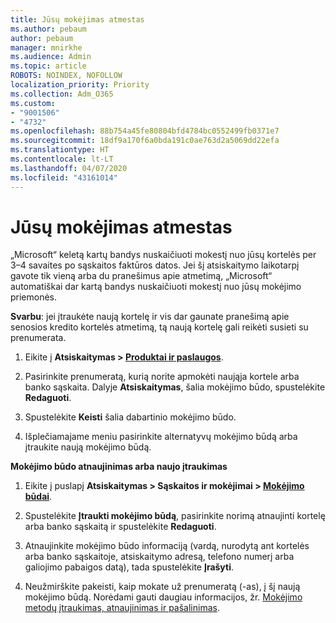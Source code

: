 ```yaml
---
title: Jūsų mokėjimas atmestas
ms.author: pebaum
author: pebaum
manager: mnirkhe
ms.audience: Admin
ms.topic: article
ROBOTS: NOINDEX, NOFOLLOW
localization_priority: Priority
ms.collection: Adm_O365
ms.custom:
- "9001506"
- "4732"
ms.openlocfilehash: 88b754a45fe80804bfd4784bc0552499fb0371e7
ms.sourcegitcommit: 18df9a170f6a0bda191c0ae763d2a5069dd22efa
ms.translationtype: HT
ms.contentlocale: lt-LT
ms.lasthandoff: 04/07/2020
ms.locfileid: "43161014"
---
```

# <a name="your-payment-was-declined"></a>Jūsų mokėjimas atmestas

„Microsoft“ keletą kartų bandys nuskaičiuoti mokestį nuo jūsų kortelės per 3–4 savaites po sąskaitos faktūros datos.  Jei šį atsiskaitymo laikotarpį gavote tik vieną arba du pranešimus apie atmetimą, „Microsoft“ automatiškai dar kartą bandys nuskaičiuoti mokestį nuo jūsų mokėjimo priemonės.  

**Svarbu**: jei įtraukėte naują kortelę ir vis dar gaunate pranešimą apie senosios kredito kortelės atmetimą, tą naują kortelę gali reikėti susieti su prenumerata.

1. Eikite į **Atsiskaitymas > [Produktai ir paslaugos](https://go.microsoft.com/fwlink/p/?linkid=842054)**.

2. Pasirinkite prenumeratą, kurią norite apmokėti naująja kortele arba banko sąskaita. Dalyje **Atsiskaitymas**, šalia mokėjimo būdo, spustelėkite **Redaguoti**.

3. Spustelėkite **Keisti** šalia dabartinio mokėjimo būdo.

4. Išplečiamajame meniu pasirinkite alternatyvų mokėjimo būdą arba įtraukite naują mokėjimo būdą.

**Mokėjimo būdo atnaujinimas arba naujo įtraukimas**

1. Eikite į puslapį **Atsiskaitymas > Sąskaitos ir mokėjimai > [Mokėjimo būdai](https://go.microsoft.com/fwlink/p/?linkid=2018806)**.

2. Spustelėkite **Įtraukti mokėjimo būdą**, pasirinkite norimą atnaujinti kortelę arba banko sąskaitą ir spustelėkite **Redaguoti**.

3. Atnaujinkite mokėjimo būdo informaciją (vardą, nurodytą ant kortelės arba banko sąskaitoje, atsiskaitymo adresą, telefono numerį arba galiojimo pabaigos datą), tada spustelėkite **Įrašyti**.

4. Neužmirškite pakeisti, kaip mokate už prenumeratą (-as), į šį naują mokėjimo būdą. Norėdami gauti daugiau informacijos, žr. [Mokėjimo metodų įtraukimas, atnaujinimas ir pašalinimas](https://go.microsoft.com/fwlink/?linkid=2118133). 
